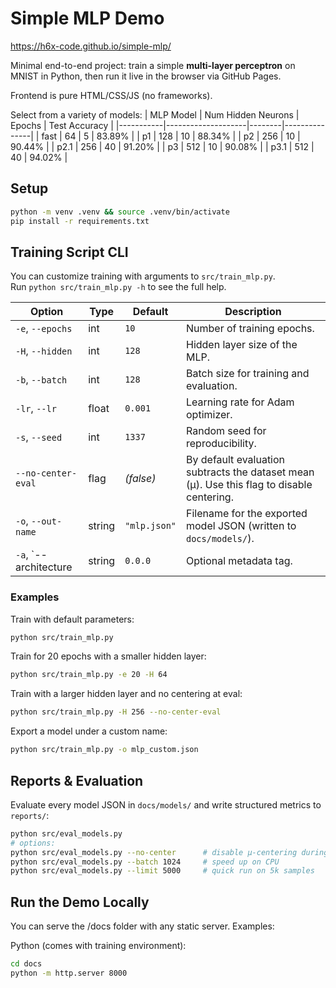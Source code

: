 # Simple MLP Demo

https://h6x-code.github.io/simple-mlp/

Minimal end-to-end project: train a simple **multi-layer perceptron** on MNIST in Python, then run it live in the browser via GitHub Pages.

Frontend is pure HTML/CSS/JS (no frameworks).

Select from a variety of models:
| MLP Model | Num Hidden Neurons | Epochs | Test Accuracy |
|-----------|--------------------|--------|---------------|
| fast      | 64                 | 5      | 83.89%        |
| p1        | 128                | 10     | 88.34%        |
| p2        | 256                | 10     | 90.44%        |
| p2.1      | 256                | 40     | 91.20%        |
| p3        | 512                | 10     | 90.08%        |
| p3.1      | 512                | 40     | 94.02%        |

## Setup

```bash
python -m venv .venv && source .venv/bin/activate
pip install -r requirements.txt
```

## Training Script CLI

You can customize training with arguments to `src/train_mlp.py`.  
Run `python src/train_mlp.py -h` to see the full help.

| Option                | Type    | Default    | Description |
|-----------------------|---------|------------|-------------|
| `-e`, `--epochs`      | int     | `10`       | Number of training epochs. |
| `-H`, `--hidden`      | int     | `128`      | Hidden layer size of the MLP. |
| `-b`, `--batch`       | int     | `128`      | Batch size for training and evaluation. |
| `-lr`, `--lr`         | float   | `0.001`    | Learning rate for Adam optimizer. |
| `-s`, `--seed`        | int     | `1337`       | Random seed for reproducibility. |
| `--no-center-eval`    | flag    | *(false)*  | By default evaluation subtracts the dataset mean (μ). Use this flag to disable centering. |
| `-o`, `--out-name`    | string  | `"mlp.json"` | Filename for the exported model JSON (written to `docs/models/`). |
| `-a`, `--architecture | string  | `0.0.0`    | Optional metadata tag.

### Examples

Train with default parameters:
```bash
python src/train_mlp.py
```

Train for 20 epochs with a smaller hidden layer:
```bash
python src/train_mlp.py -e 20 -H 64
```

Train with a larger hidden layer and no centering at eval:
```bash
python src/train_mlp.py -H 256 --no-center-eval
```

Export a model under a custom name:
```bash
python src/train_mlp.py -o mlp_custom.json
```

## Reports & Evaluation

Evaluate every model JSON in `docs/models/` and write structured metrics to `reports/`:

```bash
python src/eval_models.py
# options:
python src/eval_models.py --no-center      # disable μ-centering during eval
python src/eval_models.py --batch 1024     # speed up on CPU
python src/eval_models.py --limit 5000     # quick run on 5k samples
```

## Run the Demo Locally

You can serve the /docs folder with any static server. Examples:

Python (comes with training environment):
```bash
cd docs
python -m http.server 8000
```
